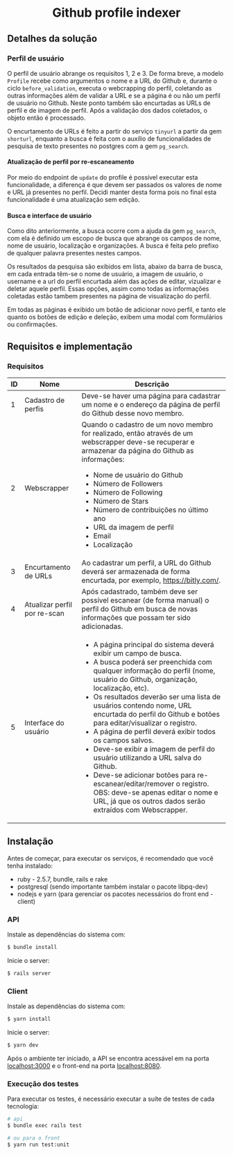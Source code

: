 <div style="text-align: center;">
  <h1>
    Github profile indexer
  </h1>
</div>

## Detalhes da solução

<!-- TODO: ver se faz sentido manter -->

### Perfil de usuário
O perfil de usuário abrange os requisitos 1, 2 e 3. De forma breve, a modelo `Profile` recebe como argumentos o nome e a URL do Github e, durante o ciclo `before_validation`, executa o webcrapping do perfil, coletando as outras informações além de validar a URL e se a página é ou não um perfil de usuário no Github. Neste ponto também são encurtadas as URLs de perfil e de imagem de perfil. Após a validação dos dados coletados, o objeto então é processado.

O encurtamento de URLs é feito a partir do serviço `tinyurl` a partir da gem `shorturl`, enquanto a busca é feita com o auxílio de funcionalidades de pesquisa de texto presentes no postgres com a gem `pg_search`.

#### Atualização de perfil por re-escaneamento
Por meio do endpoint de `update` do profile é possível executar esta funcionalidade, a diferença é que devem ser passados os valores de nome e URL já presentes no perfil. Decidi manter desta forma pois no final esta funcionalidade é uma atualização sem edição.

#### Busca e interface de usuário
Como dito anteriormente, a busca ocorre com a ajuda da gem `pg_search`, com ela é definido um escopo de busca que abrange os campos de nome, nome de usuário, localização e organizações. A busca é feita pelo prefixo de qualquer palavra presentes nestes campos.

Os resultados da pesquisa são exibidos em lista, abaixo da barra de busca, em cada entrada têm-se  o nome de usuário, a imagem de usuário, o username e a url do perfil encurtada além das ações de editar, vizualizar e deletar aquele perfil. Essas opções, assim como todas as informações coletadas estão tambem presentes na página de visualização do perfil.

Em todas as páginas é exibido um botão de adicionar novo perfil, e tanto ele quanto os botões de edição e deleção, exibem uma modal com formulários ou confirmações.

## Requisitos e implementação

### Requisitos
| ID | Nome | Descrição |
| -- | ---- | --------- |
| 1 | Cadastro de perfis | Deve-se haver uma página para cadastrar um nome e o endereço da página de perfil do Github desse novo membro. |
| 2 | Webscrapper | Quando o cadastro de um novo membro for realizado, então através de um webscrapper deve-se recuperar e armazenar da página do Github as informações:<ul><li>Nome de usuário do Github</li><li>Número de Followers</li><li>Número de Following</li><li>Número de Stars</li><li>Número de contribuições no último ano</li><li>URL da imagem de perfil</li><li>Email</li><li>Localização</li></ul> |
| 3 | Encurtamento de URLs | Ao cadastrar um perfil, a URL do Github deverá ser armazenada de forma encurtada, por exemplo, https://bitly.com/. |
| 4 | Atualizar perfil por re-scan | Após cadastrado, também deve ser possível escanear (de forma manual) o perfil do Github em busca de novas informações que possam ter sido adicionadas. |
| 5 | Interface do usuário | <ul><li>A página principal do sistema deverá exibir um campo de busca.</li><li>A busca poderá ser preenchida com qualquer informação do perfil (nome, usuário do Github, organização, localização, etc).</li><li>Os resultados deverão ser uma lista de usuários contendo nome, URL encurtada do perfil do Github e botões para editar/visualizar o registro.</li><li>A página de perfil deverá exibir todos os campos salvos.</li><li>Deve-se exibir a imagem de perfil do usuário utilizando a URL salva do Github.</li><li>Deve-se adicionar botões para re-escanear/editar/remover o registro. OBS: deve-se apenas editar o nome e URL, já que os outros dados serão extraídos com Webscrapper.</li></ul> |

## Instalação

Antes de começar, para executar os serviços, é recomendado que você tenha instalado:

* ruby - 2.5.7, bundle, rails e rake
* postgresql (sendo importante também instalar o pacote libpq-dev)
* nodejs e yarn (para gerenciar os pacotes necessários do front end - client)

### API

Instale as dependências do sistema com:

```bash
$ bundle install
```

Inicie o server:

```bash
$ rails server
```

### Client

Instale as dependências do sistema com:

```bash
$ yarn install
```

Inicie o server:

```bash
$ yarn dev
```

Após o ambiente ter iniciado, a API se encontra acessável em na porta [localhost:3000](http://localhost:3000) e o front-end na porta [localhost:8080](https://localhost:8080).

### Execução dos testes

Para executar os testes, é necessário executar a suíte de testes de cada tecnologia:

```bash
# api
$ bundle exec rails test

# ou para o front
$ yarn run test:unit
```